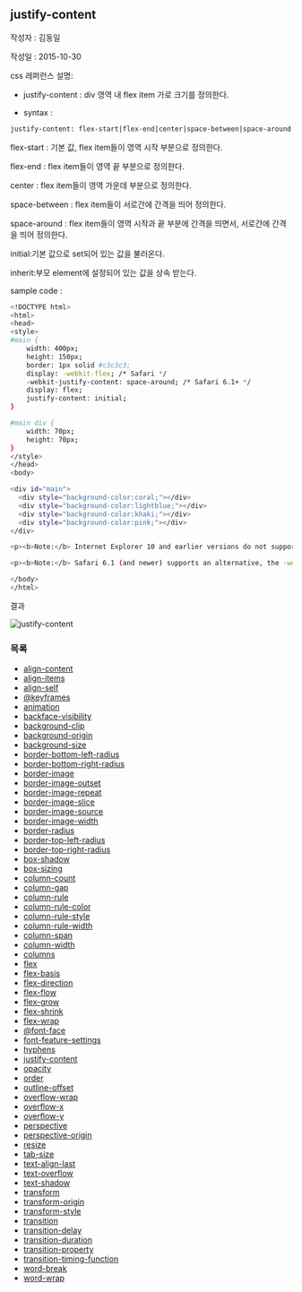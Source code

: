 ## justify-content

작성자 : 김동일

작성일 : 2015-10-30

css 레퍼런스 설명:
 - justify-content : div 영역 내 flex item 가로 크기를 정의한다.

 - syntax :
```sh
justify-content: flex-start|flex-end|center|space-between|space-around|initial|inherit;
```

flex-start : 기본 값, flex item들이 영역 시작 부분으로 정의한다.

flex-end : flex item들이 영역 끝 부분으로 정의한다.

center : flex item들이 영역 가운데 부분으로 정의한다.

space-between : flex item들이 서로간에 간격을 띄어 정의한다.

space-around : flex item들이 영역 시작과 끝 부분에 간격을 띄면서, 서로간에 간격을 띄어 정의한다.

initial:기본 값으로 set되어 있는 값을 불러온다.

inherit:부모 element에 설정되어 있는 값을 상속 받는다.

sample code :
```sh
<!DOCTYPE html>
<html>
<head>
<style>
#main {
    width: 400px;
    height: 150px;
    border: 1px solid #c3c3c3;
    display: -webkit-flex; /* Safari */
    -webkit-justify-content: space-around; /* Safari 6.1+ */
    display: flex;
    justify-content: initial;
}

#main div {
    width: 70px;
    height: 70px;
}
</style>
</head>
<body>

<div id="main">
  <div style="background-color:coral;"></div>
  <div style="background-color:lightblue;"></div>
  <div style="background-color:khaki;"></div>
  <div style="background-color:pink;"></div>
</div>

<p><b>Note:</b> Internet Explorer 10 and earlier versions do not support the justify-content property.</p>

<p><b>Note:</b> Safari 6.1 (and newer) supports an alternative, the -webkit-justify-content property.</p>

</body>
</html>

```

결과

![justify-content](../images/justify-content.jpg)

### 목록
* [align-content](align-content.md)
* [align-items](align-items.md)
* [align-self](align-self.md)
* [@keyframes](@keyframes.md)
* [animation](animation.md)
* [backface-visibility](backface-visibility.md)
* [background-clip](background-clip.md)
* [background-origin](background-origin.md)
* [background-size](background-size.md)
* [border-bottom-left-radius](border-bottom-left-radius.md)
* [border-bottom-right-radius](border-bottom-right-radius.md)
* [border-image](border-image.md)
* [border-image-outset](border-image-outset.md)
* [border-image-repeat](border-image-repeat.md)
* [border-image-slice](border-image-slice.md)
* [border-image-source](border-image-source.md)
* [border-image-width](border-image-width.md)
* [border-radius](border-radius.md)
* [border-top-left-radius](border-top-left-radius.md)
* [border-top-right-radius](border-top-right-radius.md)
* [box-shadow](box-shadow.md)
* [box-sizing](box-sizing.md)
* [column-count](column-count.md)
* [column-gap](column-gap.md)
* [column-rule](column-rule.md)
* [column-rule-color](column-rule-color.md)
* [column-rule-style](column-rule-style.md)
* [column-rule-width](column-rule-width.md)
* [column-span](column-span.md)
* [column-width](column-width.md)
* [columns](columns.md)
* [flex](flex.md)
* [flex-basis](flex-basis.md)
* [flex-direction](flex-direction.md)
* [flex-flow](flex-flow.md)
* [flex-grow](flex-grow.md)
* [flex-shrink](flex-shrink.md)
* [flex-wrap](flex-wrap.md)
* [@font-face](@font-face.md)
* [font-feature-settings](font-feature-settings.md)
* [hyphens](hyphens.md)
* [justify-content](justify-content.md)
* [opacity](opacity.md)
* [order](order.md)
* [outline-offset](outline-offset.md)
* [overflow-wrap](overflow-wrap.md)
* [overflow-x](overflow-x.md)
* [overflow-y](overflow-y.md)
* [perspective](perspective.md)
* [perspective-origin](perspective-origin.md)
* [resize](resize.md)
* [tab-size](tab-size.md)
* [text-align-last](text-align-last.md)
* [text-overflow](text-overflow.md)
* [text-shadow](text-shadow.md)
* [transform](transform.md)
* [transform-origin](transform-origin.md)
* [transform-style](transform-style.md)
* [transition](transition.md)
* [transition-delay](transition-delay.md)
* [transition-duration](transition-duration.md)
* [transition-property](transition-property.md)
* [transition-timing-function](transition-timing-function.md)
* [word-break](word-break.md)
* [word-wrap](word-wrap.md)
